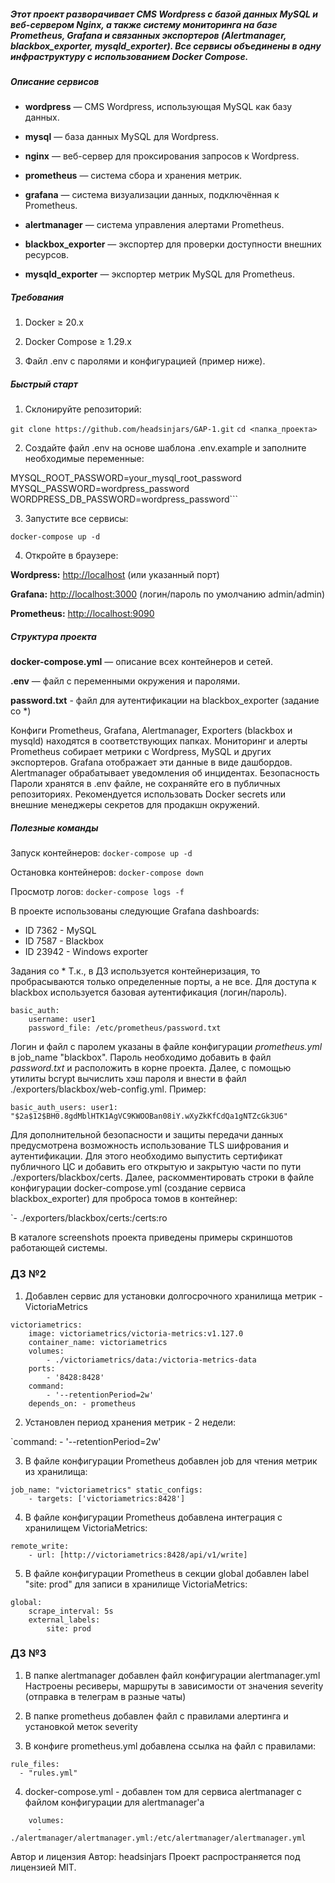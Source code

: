 ##### Этот проект разворачивает CMS Wordpress с базой данных MySQL и веб-сервером Nginx, а также систему мониторинга на базе Prometheus, Grafana и связанных экспортеров (Alertmanager, blackbox_exporter, mysqld_exporter). Все сервисы объединены в одну инфраструктуру с использованием Docker Compose.

##### Описание сервисов

- __wordpress__ — CMS Wordpress, использующая MySQL как базу данных.

- __mysql__ — база данных MySQL для Wordpress.

- __nginx__ — веб-сервер для проксирования запросов к Wordpress.

* __prometheus__ — система сбора и хранения метрик.

* __grafana__ — система визуализации данных, подключённая к Prometheus.

* __alertmanager__ — система управления алертами Prometheus.

* __blackbox_exporter__ — экспортер для проверки доступности внешних ресурсов.

* __mysqld_exporter__ — экспортер метрик MySQL для Prometheus.

##### Требования

1. Docker ≥ 20.x

2. Docker Compose ≥ 1.29.x

3. Файл .env с паролями и конфигурацией (пример ниже).

##### Быстрый старт

1. Склонируйте репозиторий:

`git clone https://github.com/headsinjars/GAP-1.git`
`cd <папка_проекта>`

2. Создайте файл .env на основе шаблона .env.example и заполните необходимые переменные:

MYSQL_ROOT_PASSWORD=your_mysql_root_password
MYSQL_PASSWORD=wordpress_password
WORDPRESS_DB_PASSWORD=wordpress_password```

3. Запустите все сервисы:

`docker-compose up -d`

4. Откройте в браузере:

__Wordpress:__ [http://localhost](http://localhost/) (или указанный порт)

__Grafana:__ [http://localhost:3000](http://localhost:3000/) (логин/пароль по умолчанию admin/admin)

__Prometheus:__ [http://localhost:9090](http://localhost:9090/)

##### Структура проекта

__docker-compose.yml__ — описание всех контейнеров и сетей.

__.env__ — файл с переменными окружения и паролями.

__password.txt__ - файл для аутентификации на blackbox_exporter (задание со *)

Конфиги Prometheus, Grafana, Alertmanager, Exporters (blackbox и mysqld) находятся в соответствующих папках.
Мониторинг и алерты Prometheus собирает метрики с Wordpress, MySQL и других экспортеров. Grafana отображает эти данные в виде дашбордов. Alertmanager обрабатывает уведомления об инцидентах.
Безопасность Пароли хранятся в .env файле, не сохраняйте его в публичных репозиториях.
Рекомендуется использовать Docker secrets или внешние менеджеры секретов для продакшн окружений.

##### Полезные команды 
Запуск контейнеров:
`docker-compose up -d`

Остановка контейнеров:
`docker-compose down`

Просмотр логов:
`docker-compose logs -f`

В проекте использованы следующие Grafana dashboards:
* ID 7362 - MySQL
* ID 7587 - Blackbox
* ID 23942 - Windows exporter

Задания со * Т.к., в ДЗ используется контейнеризация, то пробрасываются только определенные порты, а не все. Для доступа к blackbox используется базовая аутентификация (логин/пароль).


```
basic_auth:
	username: user1
	password_file: /etc/prometheus/password.txt
```

Логин и файл с паролем указаны в файле конфигурации _prometheus.yml_ в job_name "blackbox". Пароль необходимо добавить в файл _password.txt_ и расположить в корне проекта. Далее, с помощью утилиты bcrypt вычислить хэш пароля и внести в файл ./exporters/blackbox/web-config.yml. Пример:
```
basic_auth_users: user1: "$2a$12$BH0.8gdMblHTK1AgVC9KWOOBan08iY.wXyZkKfCdQa1gNTZcGk3U6"
```
Для дополнительной безопасности и защиты передачи данных предусмотрена возможность использование TLS шифрования и аутентификации. Для этого необходимо выпустить сертификат публичного ЦС и добавить его открытую и закрытую части по пути ./exporters/blackbox/certs. Далее, раскомментировать строки в файле конфигурации docker-compose.yml (создание сервиса blackbox_exporter) для проброса томов в контейнер:

`- ./exporters/blackbox/certs:/certs:ro

В каталоге screenshots проекта приведены примеры скриншотов работающей системы.

### ДЗ №2

1. Добавлен сервис для установки долгосрочного хранилища метрик - VictoriaMetrics

```
victoriametrics:
	image: victoriametrics/victoria-metrics:v1.127.0
	container_name: victoriametrics
	volumes:
		- ./victoriametrics/data:/victoria-metrics-data
	ports:
		- '8428:8428'
	command:
		- '--retentionPeriod=2w'
	depends_on: - prometheus
```

2. Установлен период хранения метрик - 2 недели:

`command: - '--retentionPeriod=2w'

3. В файле конфигурации Prometheus добавлен job для чтения метрик из хранилища:

```
job_name: "victoriametrics" static_configs:
    - targets: ['victoriametrics:8428']
```

4. В файле конфигурации Prometheus добавлена интеграция с хранилищем VictoriaMetrics:

```
remote_write:
	- url: [http://victoriametrics:8428/api/v1/write]
```

5. В файле конфигурации Prometheus в секции global добавлен label "site: prod" для записи в хранилище VictoriaMetrics:
```
global:
	scrape_interval: 5s
	external_labels:
		site: prod
```


### ДЗ №3

[](https://github.com/headsinjars/GAP-1#%D0%B4%D0%B7-3)

1. В папке alertmanager добавлен файл конфигурации alertmanager.yml Настроены ресиверы, маршруты в зависимости от значения severity (отправка в телеграм в разные чаты)
    
2. В папке prometheus добавлен файл с правилами алертинга и установкой меток severity
    
3. В конфиге prometheus.yml добавлена ссылка на файл с правилами:
    

```
rule_files:
  - "rules.yml"
```

4. docker-compose.yml - добавлен том для сервиса alertmanager с файлом конфигурации для alertmanager'а

```
    volumes:
      - ./alertmanager/alertmanager.yml:/etc/alertmanager/alertmanager.yml
```

Автор и лицензия Автор: headsinjars
Проект распространяется под лицензией MIT.